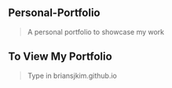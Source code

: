 ## Personal-Portfolio
 > A personal portfolio to showcase my work
 
## To View My Portfolio
> Type in briansjkim.github.io
